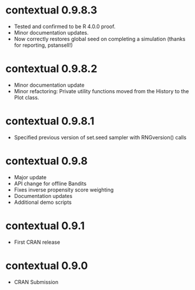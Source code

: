 contextual 0.9.8.3
==================

* Tested and confirmed to be R 4.0.0 proof.
* Minor documentation updates.
* Now correctly restores global seed on completing a simulation (thanks for reporting, pstansell!)


contextual 0.9.8.2
==================

* Minor documentation update
* Minor refactoring: Private utility functions moved from the History to the Plot class.

contextual 0.9.8.1
==================

* Specified previous version of set.seed sampler with RNGversion() calls

contextual 0.9.8
================

* Major update
* API change for offline Bandits
* Fixes inverse propensity score weighting
* Documentation updates
* Additional demo scripts

contextual 0.9.1
================

* First CRAN release 

contextual 0.9.0
================

* CRAN Submission 
